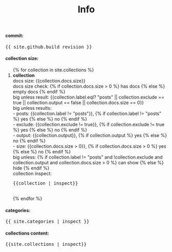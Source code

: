 ﻿---
layout: default
title: Info
published: true
exclude: true
---

#### commit:
<pre>{{ site.github.build_revision }}</pre>

#### collection size:
<ol>
  {% for collection in site.collections %}
    <li> <b>collection</b><br>
      docs size: {{collection.docs.size}}<br>
      docs size check: {% if collection.docs.size > 0 %} has docs {% else %} empty docs {% endif %}<br>
      big unless result: {{collection.label.eql? "posts" || collection.exclude == true || collection.output == false || collection.docs.size == 0}}<br>
      big unless results:<br>
      - posts: {{collection.label != "posts"}}, {% if collection.label != "posts" %} yes {% else %} no {% endif %}<br>
      - exclude: {{collection.exclude != true}}, {% if collection.exclude != true %} yes {% else %} no {% endif %}<br>
      - output: {{collection.output}}, {% if collection.output %} yes {% else %} no {% endif %}<br>
      - size: {{collection.docs.size > 0}}, {% if collection.docs.size > 0 %} yes {% else %} no {% endif %}<br>
      big unless: {% if collection.label != "posts" and !collection.exclude and collection.output and collection.docs.size > 0 %} can show {% else %} hide {% endif %}<br>
      collection inspect:<br>
      <pre>{{collection | inspect}}</pre><br>
    </li>
  {% endfor %}
</ol>

#### categories:
<pre>{{ site.categories | inspect }}</pre>

#### collections content:
<pre>{{site.collections | inspect}}</pre>